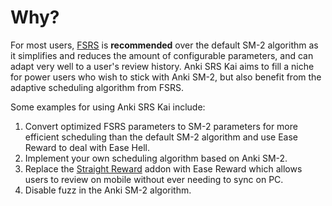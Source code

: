 # Why?

For most users, [FSRS](https://docs.ankiweb.net/deck-options.html#fsrs) is
**recommended** over the default SM-2 algorithm as it simplifies and reduces the
amount of configurable parameters, and can adapt very well to a user's review
history. Anki SRS Kai aims to fill a niche for power users who wish to stick
with Anki SM-2, but also benefit from the adaptive scheduling algorithm from
FSRS.

Some examples for using Anki SRS Kai include:

1. Convert optimized FSRS parameters to SM-2 parameters for more efficient
   scheduling than the default SM-2 algorithm and use Ease Reward to deal with
   Ease Hell.
2. Implement your own scheduling algorithm based on Anki SM-2.
3. Replace the [Straight Reward](https://ankiweb.net/shared/info/957961234)
   addon with Ease Reward which allows users to review on mobile without ever
   needing to sync on PC.
4. Disable fuzz in the Anki SM-2 algorithm.
